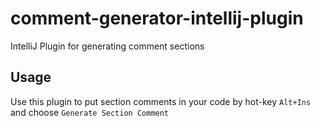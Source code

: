# comment-generator-intellij-plugin
IntelliJ Plugin for generating comment sections

## Usage  
Use this plugin to put section comments in your code by hot-key `Alt+Ins` and choose `Generate Section Comment`
